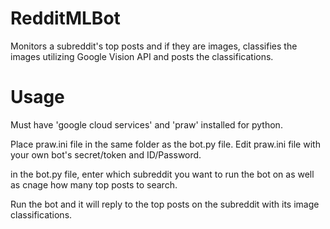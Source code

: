 # RedditMLBot
Monitors a subreddit's top posts and if they are images, classifies the images utilizing Google Vision API and posts the classifications.

# Usage
Must have 'google cloud services' and 'praw' installed for python.

Place praw.ini file in the same folder as the bot.py file. Edit praw.ini file with your own bot's secret/token and ID/Password.

in the bot.py file, enter which subreddit you want to run the bot on as well as cnage how many top posts to search.

Run the bot and it will reply to the top posts on the subreddit with its image classifications.

